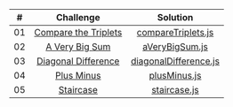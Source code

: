 |  #  |                                                      Challenge                                                      |                                  Solution                                    |
| :-: | :-----------------------------------------------------------------------------------------------------------------: | :------------------------------------------------------------------------:   |
| 01  |    [Compare the Triplets](https://www.hackerrank.com/challenges/compare-the-triplets/problem?isFullScreen=true)     |       [compareTriplets.js](./algorithm_solitions/01-compareTriplets.js)      |
| 02  |    [A Very Big Sum](https://www.hackerrank.com/challenges/a-very-big-sum/problem?isFullScreen=true)                 |       [aVeryBigSum.js](./algorithm_solitions/02-aVeryBigSum.js)              |
| 03  |    [Diagonal Difference](https://www.hackerrank.com/challenges/diagonal-difference/problem?isFullScreen=true)       |       [diagonalDifference.js](./algorithm_solitions/03-diagonalDifference.js)|
| 04  |    [Plus Minus](https://www.hackerrank.com/challenges/plus-minus/problem?isFullScreen=true)                         |       [plusMinus.js](./algorithm_solitions/04-plusMinus.js)                  |
| 05  |    [Staircase](https://www.hackerrank.com/challenges/staircase/problem?isFullScreen=true)                           |       [staircase.js](./algorithm_solitions/05-staircase.js)                  |